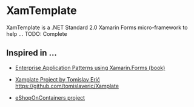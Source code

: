 ﻿# XamTemplate

XamTemplate is a .NET Standard 2.0 Xamarin Forms micro-framework to help ... TODO: Complete 

## Inspired in ...

- [Enterprise Application Patterns using Xamarin.Forms (book)](https://dotnet.microsoft.com/download/thank-you/xamarin-ebook)

- [Xamplate Project by Tomislav Erić https://github.com/tomislaveric/Xamplate ](https://github.com/tomislaveric/Xamplate)

- [eShopOnContainers project](https://github.com/dotnet-architecture/eShopOnContainers)
